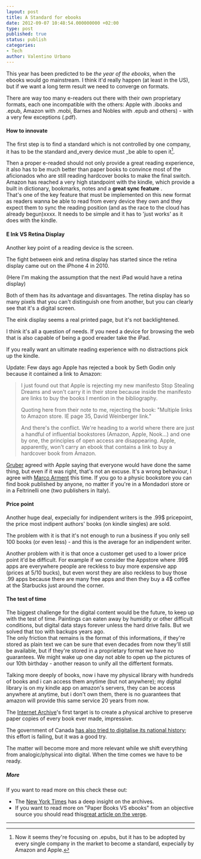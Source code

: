 ```yaml
---
layout: post
title: A Standard for ebooks
date: 2012-09-07 10:48:54.000000000 +02:00
type: post
published: true
status: publish
categories:
- Tech
author: Valentino Urbano 
---
```


This year has been predicted to be _the year of the ebooks_, when the ebooks would go mainstream. I think it'd really happen (at least in the US), but if we want a long term result we need to converge on formats.

There are way too many e-readers out there with their own proprietary formats, each one incompatible with the others: Apple with .ibooks and .epub, Amazon with .mobi, Barnes and Nobles with .epub and others) - with a very few exceptions (.pdf).


#### How to innovate

The first step is to find a standard which is not controlled by one company, it has to be the standard and_every device must _be able to open it[^1].

Then a proper e-readed should not only provide a great reading experience, it also has to be much better than paper books to convince most of the aficionados who are still reading hardcover books to make the final switch.  
Amazon has reached a very high standpoint with the kindle, which provide a built in dictionary, bookmarks, notes and a **great sync feature** .  
That's one of the key feature that must be implemented on this new format as readers wanna be able to read from every device they own and they expect them to sync the reading position (and as the race to the cloud has already begun)xxxx. It needs to be simple and it has to 'just works' as it does with the kindle.

#### E Ink VS Retina Display

Another key point of a reading device is the screen.

The fight between eink and retina display has started since the retina display came out on the iPhone 4 in 2010\.

(Here I'm making the assumption that the next iPad would have a retina display)

Both of them has its advantage and disvantages. The retina display has so many pixels that you can't distinguish one from another, but you can clearly see that it's a digital screen.

The eink display seems a real printed page, but it's not backlightened.

I think it's all a question of needs. If you need a device for browsing the web that is also capable of being a good ereader take the iPad.

If you really want an ultimate reading experience with no distractions pick up the kindle.

Update: Few days ago Apple has rejected a book by Seth Godin only because it contained a link to Amazon:

> I just found out that Apple is rejecting my new manifesto Stop Stealing Dreams and won't carry it in their store because inside the manifesto are links to buy the books I mention in the bibliography.
> 
> Quoting here from their note to me, rejecting the book: "Multiple links to Amazon store. IE page 35, David Weinberger link."
> 
> And there's the conflict. We're heading to a world where there are just a handful of influential bookstores (Amazon, Apple, Nook...) and one by one, the principles of open access are disappearing. Apple, apparently, won't carry an ebook that contains a link to buy a hardcover book from Amazon.

[Gruber][0] agreed with Apple saying that everyone would have done the same thing, but even if it was right, that's not an excuse. It's a wrong behaviour, I agree with [Marco Arment][1] this time. If you go to a physic bookstore you can find book published by anyone, no matter if you're in a Mondadori store or in a Feltrinelli one (two publishers in Italy).

#### Price point

Another huge deal, expecially for indipendent writers is the .99$ pricepoint, the price most indipent authors' books (on kindle singles) are sold.

The problem with it is that it's not enough to run a business if you only sell 100 books (or even less) - and this is the average for an indipendent writer.

Another problem with it is that once a customer get used to a lower price point it'd be difficult. For example if we consider the Appstore where .99$ apps are everywhere people are reckless to buy more expensive app (prices at 5/10 bucks), but even worst they are also reckless to buy those .99 apps because there are many free apps and then they buy a 4$ coffee at the Starbucks just around the corner.

#### The test of time

The biggest challenge for the digital content would be the future, to keep up with the test of time. Paintings can eaten away by humidity or other difficult conditions, but digital data stays forever unless the hard drive fails. But we solved that too with backups years ago.  
The only friction that remains is the format of this informations, if they're stored as plain text we can be sure that even decades from now they'll still be available, but if they're stored in a proprietary format we have no guarantees. We might wake up one day not able to open up the pictures of our 10th birthday - another reason to unify all the differtent formats.

Talking more deeply of books, now i have my physical library with hundreds of books and i can access them anytime (but not anywhere); my digital library is on my kindle app on amazon's servers, they can be access anywhere at anytime, but i don't own them, there is no guarantees that amazon will provide this same service 20 years from now.

The [Internet Archive][2]'s first target is to create a physical archive to preserve paper copies of every book ever made, impressive.

The government of Canada [has also tried to digitalise its national history][3]; this effort is failing, but it was a good try.

The matter will become more and more relevant while we shift everything from analogic/physical into digital. When the time comes we have to be ready.

##### More

If you want to read more on this check these out:

* The [New York Times][4] has a deep insight on the archives.
* If you want to read more on "Paper Books VS ebooks" from an objective source you should read this[great article on the verge][5].

---

[^1]: Now it seems they're focusing on .epubs, but it has to be adopted by every single company in the market to become a standard, expecially by Amazon and Apple.


[0]: http://daringfireball.net/linked/2012/02/29/godin-ibooks
[1]: http://www.marco.org/2012/03/01/apple-rejects-seth-godin-ebook
[2]: http://www.archive.org/post/378330/why-preserve-books-the-new-physical-archive-of-the-internet-archive
[3]: http://www.theverge.com/2012/5/30/3052447/canada-abandoning-digital-national-archive
[4]: http://www.nytimes.com/2012/03/04/technology/internet-archives-repository-collects-thousands-of-books.html?_r=2&pagewanted=all
[5]: http://www.theverge.com/2012/1/20/2720158/sorry-ibooks-paper-books-still-win-on-specs
